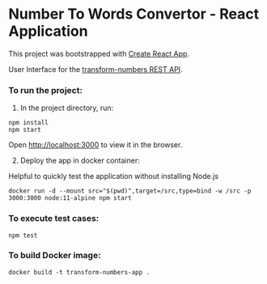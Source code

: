 # Number To Words Convertor - React Application

This project was bootstrapped with [Create React App](https://github.com/facebook/create-react-app).

User Interface for the [transform-numbers REST API](https://github.com/NareshBabuPB/transform-numbers-api).

### To run the project:

1. In the project directory, run:
```
npm install
npm start
```

Open [http://localhost:3000](http://localhost:3000) to view it in the browser.

2. Deploy the app in docker container:

Helpful to quickly test the application without installing Node.js

```
docker run -d --mount src="$(pwd)",target=/src,type=bind -w /src -p 3000:3000 node:11-alpine npm start
```

### To execute test cases:

```
npm test
```

### To build Docker image:

```
docker build -t transform-numbers-app .
```
